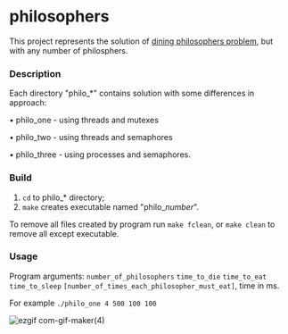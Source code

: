 # philosophers

This project represents the solution of [dining philosophers problem](https://en.wikipedia.org/wiki/Dining_philosophers_problem), but with any number of philosphers.

### Description

Each directory "philo_*" contains solution with some differences in approach:

 • philo_one - using threads and mutexes
 
 • philo_two - using threads and semaphores
 
 • philo_three - using processes and semaphores.
 
### Build

  1) `cd` to philo_* directory;
  2) `make` creates executable named "philo_*number*".
 
 To remove all files created by program run `make fclean`, or `make clean` to remove all except executable.
 
### Usage

 Program arguments:
  `number_of_philosophers` `time_to_die` `time_to_eat` `time_to_sleep` `[number_of_times_each_philosopher_must_eat]`, time in ms.
 
 For example `./philo_one 4 500 100 100`

![ezgif com-gif-maker(4)](https://user-images.githubusercontent.com/36854467/140602711-d149ef78-d794-4cfe-ac9f-e6c6985072a5.gif)
